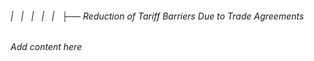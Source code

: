###### |   |   |   |   |   ├── Reduction of Tariff Barriers Due to Trade Agreements

*Add content here*